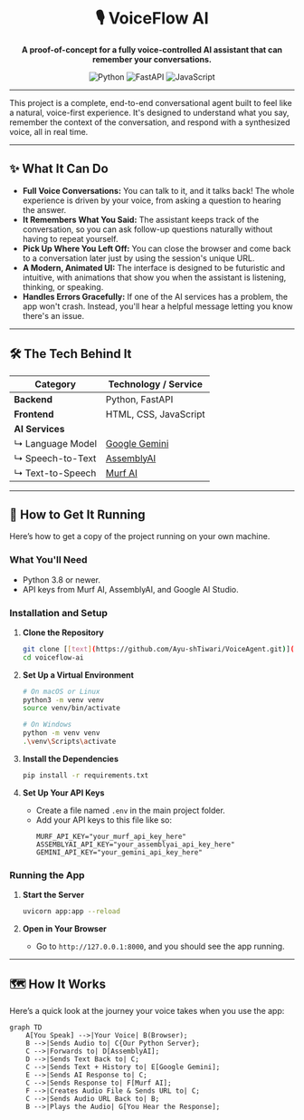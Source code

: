 <div align="center">

# 🎙️ VoiceFlow AI

**A proof-of-concept for a fully voice-controlled AI assistant that can remember your conversations.**

![Python](https://img.shields.io/badge/Python-3776AB?style=for-the-badge&logo=python&logoColor=white)
![FastAPI](https://img.shields.io/badge/FastAPI-005571?style=for-the-badge&logo=fastapi&logoColor=white)
![JavaScript](https://img.shields.io/badge/JavaScript-F7DF1E?style=for-the-badge&logo=javascript&logoColor=black)

</div>

---

This project is a complete, end-to-end conversational agent built to feel like a natural, voice-first experience. It's designed to understand what you say, remember the context of the conversation, and respond with a synthesized voice, all in real time.

---

## ✨ What It Can Do

- **Full Voice Conversations:** You can talk to it, and it talks back! The whole experience is driven by your voice, from asking a question to hearing the answer.
- **It Remembers What You Said:** The assistant keeps track of the conversation, so you can ask follow-up questions naturally without having to repeat yourself.
- **Pick Up Where You Left Off:** You can close the browser and come back to a conversation later just by using the session's unique URL.
- **A Modern, Animated UI:** The interface is designed to be futuristic and intuitive, with animations that show you when the assistant is listening, thinking, or speaking.
- **Handles Errors Gracefully:** If one of the AI services has a problem, the app won't crash. Instead, you'll hear a helpful message letting you know there's an issue.

---

## 🛠️ The Tech Behind It

| Category      | Technology / Service                                       |
|---------------|------------------------------------------------------------|
| **Backend** | Python, FastAPI                                            |
| **Frontend** | HTML, CSS, JavaScript                                      |
| **AI Services** |                                                            |
| ↳ Language Model | [Google Gemini](https://aistudio.google.com/)            |
| ↳ Speech-to-Text | [AssemblyAI](https://www.assemblyai.com/)                |
| ↳ Text-to-Speech | [Murf AI](https://murf.ai/)                              |

---

## 🚀 How to Get It Running

Here’s how to get a copy of the project running on your own machine.

### What You'll Need

- Python 3.8 or newer.
- API keys from Murf AI, AssemblyAI, and Google AI Studio.

### Installation and Setup

1.  **Clone the Repository**
    ```sh
    git clone [[text](https://github.com/Ayu-shTiwari/VoiceAgent.git)](https://github.com/Ayu-shTiwari/VoiceAgent.git)
    cd voiceflow-ai
    ```

2.  **Set Up a Virtual Environment**
    ```sh
    # On macOS or Linux
    python3 -m venv venv
    source venv/bin/activate

    # On Windows
    python -m venv venv
    .\venv\Scripts\activate
    ```

3.  **Install the Dependencies**
    ```sh
    pip install -r requirements.txt
    ```

4.  **Set Up Your API Keys**
    - Create a file named `.env` in the main project folder.
    - Add your API keys to this file like so:
      ```env
      MURF_API_KEY="your_murf_api_key_here"
      ASSEMBLYAI_API_KEY="your_assemblyai_api_key_here"
      GEMINI_API_KEY="your_gemini_api_key_here"
      ```

### Running the App

1.  **Start the Server**
    ```sh
    uvicorn app:app --reload
    ```

2.  **Open in Your Browser**
    - Go to `http://127.0.0.1:8000`, and you should see the app running.

---

## 🗺️ How It Works

Here’s a quick look at the journey your voice takes when you use the app:

```mermaid
graph TD
    A[You Speak] -->|Your Voice| B(Browser);
    B -->|Sends Audio to| C{Our Python Server};
    C -->|Forwards to| D[AssemblyAI];
    D -->|Sends Text Back to| C;
    C -->|Sends Text + History to| E[Google Gemini];
    E -->|Sends AI Response to| C;
    C -->|Sends Response to| F[Murf AI];
    F -->|Creates Audio File & Sends URL to| C;
    C -->|Sends Audio URL Back to| B;
    B -->|Plays the Audio| G[You Hear the Response];
```
